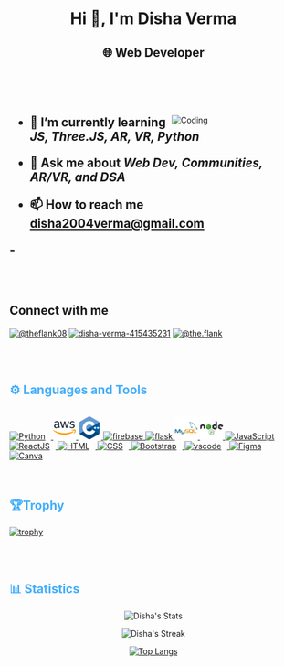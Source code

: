 <h1 align="center">Hi 👋, I'm Disha Verma</h1>
<div align="center">
<h2 </h2>
🌐 Web Developer


</div>
<br>
<br>


<br>

<div align="left">
  
<img align="right" alt="Coding" width="220" src="https://media.tenor.com/0hjOGLFaQa0AAAAC/lofi-girl-lofi.gif">

<h2 </h2>
  
- 🌱 I’m currently learning *JS, Three.JS, AR, VR, Python*

- 💬 Ask me about *Web Dev, Communities, AR/VR, and DSA*

- 📫 How to reach me **disha2004verma@gmail.com**

<!--  ⚡ Fun fact: People call me Disha Ki Direction -->-

</div>
</p>    
<br>
<br>


<h2 align="left">Connect with me</h2>
<p align="left">

<a href="https://twitter.com/theflank08" target="blank"><img align="center" src="https://raw.githubusercontent.com/rahuldkjain/github-profile-readme-generator/master/src/images/icons/Social/twitter.svg" alt="@theflank08" height="30" width="40" /></a>
<a href="https://www.linkedin.com/in/disha-verma-415435231/" target="blank"><img align="center" src="https://raw.githubusercontent.com/rahuldkjain/github-profile-readme-generator/master/src/images/icons/Social/linked-in-alt.svg" alt="disha-verma-415435231" height="30" width="40" /></a>
<a href="https://www.instagram.com/the.flank/" target="blank"><img align="center" src="https://raw.githubusercontent.com/rahuldkjain/github-profile-readme-generator/master/src/images/icons/Social/instagram.svg" alt="@the.flank" height="30" width="40" /></a>

</p>
<br>
<br>


<!-- Languages and Tools -->

<h2 style="color: #44AEFB">⚙ Languages and Tools</h2>
<div align="left">
    </div>
<br>

<!-- Icons Resources -->
<!-- https://devicon.dev/ -->
<!-- https://cdn.jsdelivr.net/npm/simple-icons@v3/icons/ -->
<div align="left">
  <a href="https://www.python.org/" target="_blank" rel="noreferrer">
      <img  alt="Python" height="50px" style="padding-right:10px;" src="https://cdn.jsdelivr.net/gh/devicons/devicon/icons/python/python-original.svg"/>
  </a>
  <a href="https://aws.amazon.com" target="_blank" rel="noreferrer"> <img src="https://raw.githubusercontent.com/devicons/devicon/master/icons/amazonwebservices/amazonwebservices-original-wordmark.svg" alt="aws" width="40" height="40"/> 
  </a> 
  <a href="https://www.w3schools.com/cpp/" target="_blank" rel="noreferrer"> <img src="https://raw.githubusercontent.com/devicons/devicon/master/icons/cplusplus/cplusplus-original.svg" alt="cplusplus" width="40" height="40"/> 
  </a>
  <a href="https://firebase.google.com/" target="_blank" rel="noreferrer"> <img src="https://www.vectorlogo.zone/logos/firebase/firebase-icon.svg" alt="firebase" width="40" height="40"/> 
  </a> 
  <a href="https://flask.palletsprojects.com/" target="_blank" rel="noreferrer"> <img src="https://www.vectorlogo.zone/logos/pocoo_flask/pocoo_flask-icon.svg" alt="flask" width="40" height="40"/> 
  </a> 
  <a >
  <a href="https://www.mysql.com/" target="_blank" rel="noreferrer"> <img src="https://raw.githubusercontent.com/devicons/devicon/master/icons/mysql/mysql-original-wordmark.svg" alt="mysql" width="40" height="40"/> 
  </a> 
  <a href="https://nodejs.org" target="_blank" rel="noreferrer"> <img src="https://raw.githubusercontent.com/devicons/devicon/master/icons/nodejs/nodejs-original-wordmark.svg" alt="nodejs" width="40" height="40"/> 
  </a>
  <a href="https://developer.mozilla.org/en-US/docs/Web/JavaScript" target="_blank" rel="noreferrer">
      <img  alt="JavaScript" height="50px" style="padding-right:10px;" src="https://cdn.jsdelivr.net/gh/devicons/devicon/icons/javascript/javascript-plain.svg"/>
  </a>
    <a href="https://reactjs.org/" target="_blank" rel="noreferrer">
      <img  alt="ReactJS" height="50px" style="padding-right:10px;" src="https://cdn.jsdelivr.net/gh/devicons/devicon/icons/react/react-original.svg" />
  </a>
  <a href="https://developer.mozilla.org/en-US/docs/Web/HTML" target="_blank" rel="noreferrer">
      <img  alt="HTML" height="50px" style="padding-right:10px;" src="https://cdn.jsdelivr.net/gh/devicons/devicon/icons/html5/html5-original.svg"/>
  </a>
  <a href="https://developer.mozilla.org/en-US/docs/Web/CSS" target="_blank" rel="noreferrer">
      <img  alt="CSS" height="50px" style="padding-right:10px;" src="https://cdn.jsdelivr.net/gh/devicons/devicon/icons/css3/css3-original.svg"/>
  </a>
  <a href="https://getbootstrap.com/" target="_blank" rel="noreferrer">
      <img  alt="Bootstrap" height="50px" style="padding-right:10px;" src="https://cdn.jsdelivr.net/gh/devicons/devicon/icons/bootstrap/bootstrap-original.svg"/>
  </a>
  <a href="https://code.visualstudio.com/" target="_blank" rel="noreferrer">
      <img  alt="vscode" height="50px" style="padding-right:10px;"src="https://cdn.jsdelivr.net/gh/devicons/devicon/icons/vscode/vscode-original.svg"/>
  </a>
  <a href="https://www.figma.com/" target="_blank" rel="noreferrer">
      <img  alt="Figma" height="50px" style="padding-right:10px;" src="https://cdn.jsdelivr.net/gh/devicons/devicon/icons/figma/figma-original.svg"/> 
  </a>
  <a href="https://www.canva.com/" target="_blank" rel="noreferrer">
      <img  alt="Canva" height="50px" style="padding-right:10px;" src="https://cdn.jsdelivr.net/gh/devicons/devicon/icons/canva/canva-original.svg"/> 
  </a>
</div>
<br>
<br>

<h2 style="color: #44AEFB">🏆Trophy </h2>

[![trophy](https://github-profile-trophy.vercel.app/?username=disha2004verma&theme=juicyfreshrow=1&column=7&margin-w=40&margin-h=20)](https://github.com/ryo-ma/github-profile-trophy)

<!-- Statistics -->

<br>
<br>

<h2 style="color: #44AEFB">📊 Statistics</h2>


<!-- Begin Stats Cards -->
<!-- Resources:  -->
<!-- Github & Languages Stats: https://github.com/anuraghazra/github-readme-stats --> 
<!-- Streak Stats: https://github.com/denvercoder1/github-readme-streak-stats -->
<!-- Change the value after ?username= to your GitHub username. -->
<div class="stats" align="center">

![Disha's Stats](https://github-readme-stats.vercel.app/api?username=disha2004verma&theme=dark&column=7&card_width=20&show_icons=true&hide_border=false&count_private=false)


![Disha's Streak](https://github-readme-streak-stats.herokuapp.com/?user=disha2004verma&theme=dark&card_width=1000&hide_border=false)
<!-- ![Most Used Languages](https://github-readme-stats.vercel.app/api/top-langs/?username=KhaledBadranDev&show_icons=true&theme=algolia&border_radius=20) -->
    
<!-- donut programming languages layout -->
  
[![Top Langs](https://github-readme-stats.vercel.app/api/top-langs/?username=disha2004verma&theme=dark&layout=donut)](https://github.com/aniketakumari/github-readme-stats)


</div>

<!--  End Stats Cards -->

<!-- End Footer -->
